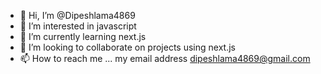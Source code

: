 - 👋 Hi, I’m @Dipeshlama4869
- 👀 I’m interested in javascript
- 🌱 I’m currently learning next.js
- 💞️ I’m looking to collaborate on projects using next.js
- 📫 How to reach me ... my email address dipeshlama4869@gmail.com

<!---
Dipeshlama4869/Dipeshlama4869 is a ✨ special ✨ repository because its `README.md` (this file) appears on your GitHub profile.
You can click the Preview link to take a look at your changes.
--->
